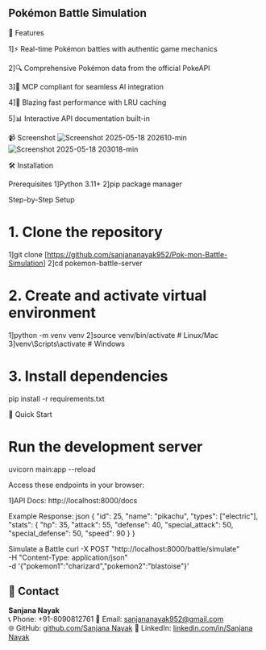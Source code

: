 ## Pokémon Battle Simulation 


🌟 Features

1]⚡ Real-time Pokémon battles with authentic game mechanics

2]🔍 Comprehensive Pokémon data from the official PokeAPI

3]🤖 MCP compliant for seamless AI integration

4]🚀 Blazing fast performance with LRU caching

5]📊 Interactive API documentation built-in

📹 Screenshot
![Screenshot 2025-05-18 202610-min](https://github.com/user-attachments/assets/2d95da12-fc56-4c6c-a478-504c4fad687c)
![Screenshot 2025-05-18 203018-min](https://github.com/user-attachments/assets/841809f9-48bc-4bd5-bafc-75443807e568)


🛠️ Installation

Prerequisites
1]Python 3.11+
2]pip package manager

Step-by-Step Setup
# 1. Clone the repository
1]git clone [https://github.com/sanjananayak952/Pok-mon-Battle-Simulation]
2]cd pokemon-battle-server

# 2. Create and activate virtual environment
1]python -m venv venv
2]source venv/bin/activate  # Linux/Mac
3]venv\Scripts\activate    # Windows

# 3. Install dependencies
pip install -r requirements.txt

🚀 Quick Start
# Run the development server
uvicorn main:app --reload

Access these endpoints in your browser:

1]API Docs: http://localhost:8000/docs

Example Response:
json
{
  "id": 25,
  "name": "pikachu",
  "types": ["electric"],
  "stats": {
    "hp": 35,
    "attack": 55,
    "defense": 40,
    "special_attack": 50,
    "special_defense": 50,
    "speed": 90
  }
}

Simulate a Battle
curl -X POST "http://localhost:8000/battle/simulate" \
-H "Content-Type: application/json" \
-d '{"pokemon1":"charizard","pokemon2":"blastoise"}'








## 📇 Contact

**Sanjana Nayak**  
📞 Phone: +91-8090812761 
📧 Email: sanjananayak952@gmail.com  
🌐 GitHub: [github.com/Sanjana Nayak](https://github.com/sanjananayak952) 
🔗 LinkedIn: [linkedin.com/in/Sanjana Nayak](www.linkedin.com/in/sanjana-nayak-82a06025b)

